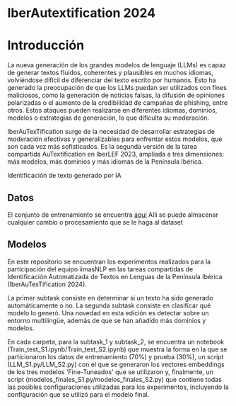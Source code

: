# **IberAutextification 2024**
# Introducción 
La nueva generación de los grandes modelos de lenguaje (LLMs) es capaz de generar textos fluidos, coherentes y plausibles en muchos idiomas, volviéndose difícil de diferenciar del texto escrito por humanos. Esto ha generado la preocupación de que los LLMs puedan ser utilizados con fines maliciosos, como la generación de noticias falsas, la difusión de opiniones polarizadas o el aumento de la credibilidad de campañas de phishing, entre otros. Estos ataques pueden realizarse en diferentes idiomas, dominios, modelos o estrategias de generación, lo que dificulta su moderación.

IberAuTexTification surge de la necesidad de desarrollar estrategias de moderación efectivas y generalizables para enfrentar estos modelos, que son cada vez más sofisticados. Es la segunda versión de la tarea compartida AuTextification en IberLEF 2023, ampliada a tres dimensiones: más modelos, más dominios y más idiomas de la Península Ibérica.


Identificación de texto generado por IA

## Datos
El conjunto de entrenamiento se encuentra [aqui](https://drive.google.com/drive/folders/1VdTmKAzrfFrL-MKEmsvEXjYKugrm5Rw7?usp=share_link)
Alli se puede almacenar cualquier cambio o procesamiento que se le haga al dataset

## Modelos 

En este repositorio se encuentran los experimentos realizados para la participación del equipo iimasNLP en las tareas compartidas de Identificación Automatizada de Textos en Lenguas de la Península Ibérica (IberAuTexTification 2024). 

La primer subtask consiste en determinar si un texto ha sido generado automáticamente o no. La segunda subtask consiste en clasificar qué modelo lo generó. Una novedad en esta edición es detectar sobre un entorno multilingüe, además de que se han añadido más dominios y modelos. 

En cada carpeta, para la subtask_1 y subtask_2, se encuentra un notebook (Train_test_S1.ipynb/Train_test_S2.ipynb) que muestra la forma en la que se particionaron los datos de entrenamiento (70%) y prueba (30%), un script (LLM_S1.py/LLM_S2.py) con el que se generaron los vectores embeddings de los tres modelos 'Fine-Tuneados' que se utilizaron y, finalmente, un script (modelos_finales_S1.py/modelos_finales_S2.py) que contiene todas las posibles configuraciones utilizadas para los experimentos, incluyendo la configuración que se utilizó para el modelo final.
